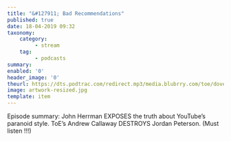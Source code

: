 ```yaml
---
title: "&#127911; Bad Recommendations"
published: true
date: 18-04-2019 09:32
taxonomy:
    category:
         - stream
    tag:
         - podcasts
summary:
enabled: '0'
header_image: '0'
theurl: https://dts.podtrac.com/redirect.mp3/media.blubrry.com/toe/dovetail.prxu.org/toe/39e30eb3-ce9e-4aea-826d-b0dd3ace2198/Episode_129_failurebadrecs.mp3
image: artwork-resized.jpg
template: item
---
```

 
Episode summary: John Herrman EXPOSES the truth about YouTube’s paranoid style. ToE’s Andrew Callaway DESTROYS Jordan Peterson. (Must listen !!!)
